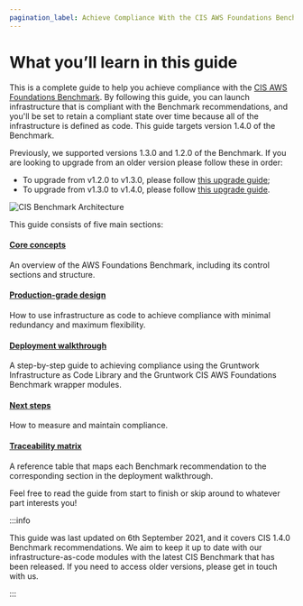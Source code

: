 ```yaml
---
pagination_label: Achieve Compliance With the CIS AWS Foundations Benchmark
---
```


# What you’ll learn in this guide

This is a complete guide to help you achieve compliance with the
[CIS AWS Foundations Benchmark](https://www.cisecurity.org/benchmark/amazon_web_services/). By following this guide,
you can launch infrastructure that is compliant with the Benchmark recommendations, and you'll be set to retain a
compliant state over time because all of the infrastructure is defined as code. This guide targets version 1.4.0 of the Benchmark.

Previously, we supported versions 1.3.0 and 1.2.0 of the Benchmark. If you are looking to upgrade from an older version please follow these in order:

* To upgrade from v1.2.0 to v1.3.0, please follow [this upgrade guide](../../../stay-up-to-date/1-cis/1-how-to-update-to-cis-13/0-intro.md);
* To upgrade from v1.3.0 to v1.4.0, please follow [this upgrade guide](../../../stay-up-to-date/1-cis/0-how-to-update-to-cis-14/0-intro.md).

![CIS Benchmark Architecture](/img/guides/build-it-yourself/achieve-compliance/cis-account-architecture.png)

This guide consists of five main sections:

<div className="dlist">

#### [Core concepts](#core_concepts)

An overview of the AWS Foundations Benchmark, including its control sections and structure.

#### [Production-grade design](#production_grade_design)

How to use infrastructure as code to achieve compliance with minimal redundancy and maximum flexibility.

#### [Deployment walkthrough](#deployment_walkthrough)

A step-by-step guide to achieving compliance using the Gruntwork Infrastructure as Code Library and the
Gruntwork CIS AWS Foundations Benchmark wrapper modules.

#### [Next steps](#next_steps)

How to measure and maintain compliance.

#### [Traceability matrix](#traceability_matrix)

A reference table that maps each Benchmark recommendation to the corresponding section in the deployment
walkthrough.


</div>

Feel free to read the guide from start to finish or skip around to whatever part interests you!

:::info

This guide was last updated on 6th September 2021, and it covers CIS 1.4.0 Benchmark recommendations. We aim to keep
it up to date with our infrastructure-as-code modules with the latest CIS Benchmark that has been released.
If you need to access older versions, please get in touch with us.

:::
